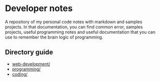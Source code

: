 # Developer notes

A repository of my personal code notes with markdown and samples projects. In that documentation, you can find common error, samples projects, useful programming notes and useful documentation that you can use to remember the brain logic of programming.

## Directory guide
- [web-development/](web-development/WEB-DEVELOPMENT.md)
- [programming/](programming/PROGRAMMING.md)
- [coding/](coding\CODING.md)
